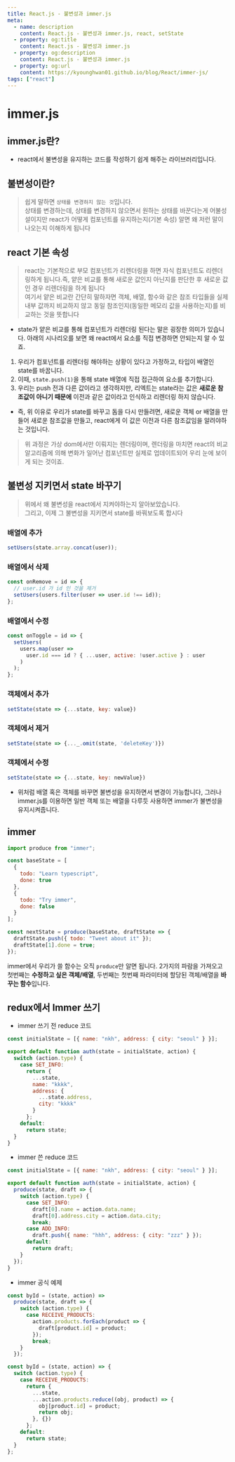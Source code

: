 ```yaml
---
title: React.js - 불변성과 immer.js
meta:
  - name: description
    content: React.js - 불변성과 immer.js, react, setState
  - property: og:title
    content: React.js - 불변성과 immer.js
  - property: og:description
    content: React.js - 불변성과 immer.js
  - property: og:url
    content: https://kyounghwan01.github.io/blog/React/immer-js/
tags: ["react"]
---
```


# immer.js

## immer.js란?

- react에서 불변성을 유지하는 코드를 작성하기 쉽게 해주는 라이브러리입니다.

## 불변성이란?

> 쉽게 말하면 `상태를 변경하지 않는 것`입니다.<br>
> 상태를 변경하는데, 상태를 변경하지 않으면서 원하는 상태를 바꾼다는게 어불성설이지만 react가 어떻게 컴포넌트를 유지하는지(기본 속성) 알면 왜 저런 말이 나오는지 이해하게 됩니다

## react 기본 속성

> react는 기본적으로 부모 컴포넌트가 리렌더링을 하면 자식 컴포넌트도 리렌더링하게 됩니다.즉, 얕은 비교를 통해 새로운 값인지 아닌지를 판단한 후 새로운 값인 경우 리렌더링을 하게 됩니다 <br>
> 여기서 얕은 비교란 간단히 말하자면 객체, 배열, 함수와 같은 참조 타입들을 실제 내부 값까지 비교하지 않고 동일 참조인지(동일한 메모리 값을 사용하는지)를 비교하는 것을 뜻합니다<br>

- state가 얕은 비교를 통해 컴포넌트가 리렌더링 된다는 말은 굉장한 의미가 있습니다. 아래의 시나리오를 보면 왜 react에서 요소를 직접 변경하면 안되는지 알 수 있죠.

1. 우리가 컴포넌트를 리렌더링 해야하는 상황이 있다고 가정하고, 타입이 배열인 state를 바꿉니다.
2. 이때, `state.push(1)`을 통해 state 배열에 직접 접근하여 요소를 추가합니다.
3. 우리는 push 전과 다른 값이라고 생각하지만, 리엑트는 state라는 값은 **새로운 참조값이 아니기 때문에** 이전과 같은 값이라고 인식하고 리렌더링 하지 않습니다.

- 즉, 위 이유로 우리가 state를 바꾸고 돔을 다시 만들려면, 새로운 객체 or 배열을 만들어 새로운 참조값을 만들고, react에게 이 값은 이전과 다른 참조값임을 알려야하는 것입니다.

> 위 과정은 가상 dom에서만 이뤄지는 렌더링이며, 렌더링을 마치면 react의 비교 알고리즘에 의해 변화가 일어난 컴포넌트만 실제로 업데이트되어 우리 눈에 보이게 되는 것이죠.<br>

## 불변성 지키면서 state 바꾸기

> 위에서 왜 불변성을 react에서 지켜야하는지 알아보았습니다. <br>
> 그리고, 이제 그 불변성을 지키면서 state를 바꿔보도록 합시다

### 배열에 추가

```jsx
setUsers(state.array.concat(user));
```

### 배열에서 삭제

```jsx
const onRemove = id => {
  // user.id 가 id 인 것을 제거
  setUsers(users.filter(user => user.id !== id));
};
```

### 배열에서 수정

```jsx
const onToggle = id => {
  setUsers(
    users.map(user =>
      user.id === id ? { ...user, active: !user.active } : user
    )
  );
};
```

### 객체에서 추가

```jsx
setState(state => {...state, key: value})
```

### 객체에서 제거

```jsx
setState(state => {..._.omit(state, 'deleteKey')})
```

### 객체에서 수정

```jsx
setState(state => {...state, key: newValue})
```

- 위처럼 배열 혹은 객체를 바꾸면 불변성을 유지하면서 변경이 가능합니다, 그러나 immer.js를 이용하면 일반 객체 또는 배열을 다루듯 사용하면 immer가 불변성을 유지시켜줍니다.

## immer

```jsx
import produce from "immer";

const baseState = [
  {
    todo: "Learn typescript",
    done: true
  },
  {
    todo: "Try immer",
    done: false
  }
];

const nextState = produce(baseState, draftState => {
  draftState.push({ todo: "Tweet about it" });
  draftState[1].done = true;
});
```

immer에서 우리가 쓸 함수는 오직 `produce`만 알면 됩니다. 2가지의 파람을 가져오고 첫번째는 **수정하고 싶은 객체/배열**, 두번째는 첫번째 파라미터에 할당된 객체/배열을 **바꾸는 함수**입니다.<br>

## redux에서 Immer 쓰기

- immer 쓰기 전 reduce 코드

```js
const initialState = [{ name: "nkh", address: { city: "seoul" } }];

export default function auth(state = initialState, action) {
  switch (action.type) {
    case SET_INFO:
      return {
        ...state,
        name: "kkkk",
        address: {
          ...state.address,
          city: "kkkk"
        }
      };
    default:
      return state;
  }
}
```

- immer 쓴 reduce 코드

```js
const initialState = [{ name: "nkh", address: { city: "seoul" } }];

export default function auth(state = initialState, action) {
  produce(state, draft => {
    switch (action.type) {
      case SET_INFO:
        draft[0].name = action.data.name;
        draft[0].address.city = action.data.city;
        break;
      case ADD_INFO:
        draft.push({ name: "hhh", address: { city: "zzz" } });
      default:
        return draft;
    }
  });
}
```

- immer 공식 예제

```js
const byId = (state, action) =>
  produce(state, draft => {
    switch (action.type) {
      case RECEIVE_PRODUCTS:
        action.products.forEach(product => {
          draft[product.id] = product;
        });
        break;
    }
  });

const byId = (state, action) => {
  switch (action.type) {
    case RECEIVE_PRODUCTS:
      return {
        ...state,
        ...action.products.reduce((obj, product) => {
          obj[product.id] = product;
          return obj;
        }, {})
      };
    default:
      return state;
  }
};
```

<TagLinks />

<Disqus />
